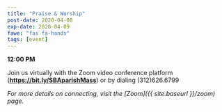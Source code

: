 ```yaml
---
title: "Praise & Worship"
post-date: 2020-04-08
exp-date: 2020-04-09
fawe: "fas fa-hands"
tags: [event]
---
```

**12:00 PM**

Join us virtually with the Zoom video conference platform (**<a href="https://bit.ly/SBAparishMass" target="_blank">https://bit.ly/SBAparishMass</a>**) or by dialing (312)626.6799

*For more details on connecting, visit the [Zoom]({{ site.baseurl }}/zoom) page.*